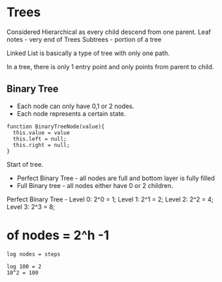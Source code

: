 # Trees

Considered Hierarchical as every child descend from one parent.
Leaf notes - very end of Trees
Subtrees - portion of a tree

Linked List is basically a type of tree with only one path.

In a tree, there is only 1 entry point and only points from parent to child.


## Binary Tree

* Each node can only have 0,1 or 2 nodes.
* Each node represents a certain state.

````
function BinaryTreeNode(value){
  this.value = value
  this.left = null;
  this.right = null;
}
````
Start of tree.
* Perfect Binary Tree - all nodes are full and bottom layer is fully filled
* Full Binary tree - all nodes either have 0 or 2 children.

Perfect Binary Tree -
Level 0: 2^0 = 1;
Level 1: 2^1 = 2;
Level 2: 2^2 = 4;
Level 3: 2^3 = 8;

# of nodes = 2^h -1
````
log nodes = steps

log 100 = 2
10^2 = 100
````

